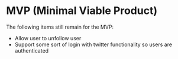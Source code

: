 # MVP (Minimal Viable Product)

The following items still remain for the MVP:

- Allow user to unfollow user
- Support some sort of login with twitter functionality so users are
  authenticated
